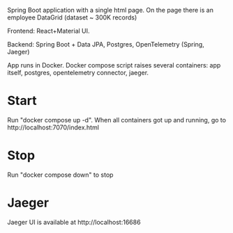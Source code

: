 Spring Boot application with a single html page. On the page there is an employee DataGrid (dataset ~ 300K records)
<p>Frontend: React+Material UI. </p>
<p>Backend: Spring Boot + Data JPA, Postgres, OpenTelemetry (Spring, Jaeger)</p>
<p>App runs in Docker. Docker compose script raises several containers: app itself, postgres, opentelemetry connector, jaeger.</p>

<h1>Start</h1>
Run "docker compose up -d". When all containers got up and running, go to http://localhost:7070/index.html

<h1>Stop</h1>
Run "docker compose down" to stop

<h1>Jaeger</h1>
Jaeger UI is available at http://localhost:16686
